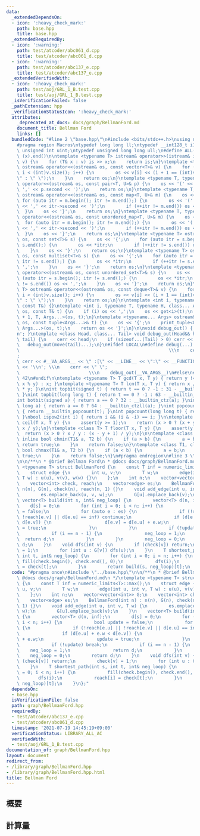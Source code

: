 ```yaml
---
data:
  _extendedDependsOn:
  - icon: ':heavy_check_mark:'
    path: base.hpp
    title: base.hpp
  _extendedRequiredBy:
  - icon: ':warning:'
    path: test/atcoder/abc061_d.cpp
    title: test/atcoder/abc061_d.cpp
  - icon: ':warning:'
    path: test/atcoder/abc137_e.cpp
    title: test/atcoder/abc137_e.cpp
  _extendedVerifiedWith:
  - icon: ':heavy_check_mark:'
    path: test/aoj/GRL_1_B.test.cpp
    title: test/aoj/GRL_1_B.test.cpp
  _isVerificationFailed: false
  _pathExtension: hpp
  _verificationStatusIcon: ':heavy_check_mark:'
  attributes:
    _deprecated_at_docs: docs/graph/BellmanFord.md
    document_title: Bellman Ford
    links: []
  bundledCode: "#line 2 \"base.hpp\"\n#include <bits/stdc++.h>\nusing namespace std;\n\
    #pragma region Macros\ntypedef long long ll;\ntypedef __int128_t i128;\ntypedef\
    \ unsigned int uint;\ntypedef unsigned long long ull;\n#define ALL(x) (x).begin(),\
    \ (x).end()\n\ntemplate <typename T> istream& operator>>(istream& is, vector<T>&\
    \ v) {\n    for (T& x : v) is >> x;\n    return is;\n}\ntemplate <typename T>\
    \ ostream& operator<<(ostream& os, const vector<T>& v) {\n    for (int i = 0;\
    \ i < (int)v.size(); i++) {\n        os << v[i] << (i + 1 == (int)v.size() ? \"\
    \" : \" \");\n    }\n    return os;\n}\ntemplate <typename T, typename U> ostream&\
    \ operator<<(ostream& os, const pair<T, U>& p) {\n    os << '(' << p.first <<\
    \ ',' << p.second << ')';\n    return os;\n}\ntemplate <typename T, typename U>\
    \ ostream& operator<<(ostream& os, const map<T, U>& m) {\n    os << '{';\n   \
    \ for (auto itr = m.begin(); itr != m.end();) {\n        os << '(' << itr->first\
    \ << ',' << itr->second << ')';\n        if (++itr != m.end()) os << ',';\n  \
    \  }\n    os << '}';\n    return os;\n}\ntemplate <typename T, typename U> ostream&\
    \ operator<<(ostream& os, const unordered_map<T, U>& m) {\n    os << '{';\n  \
    \  for (auto itr = m.begin(); itr != m.end();) {\n        os << '(' << itr->first\
    \ << ',' << itr->second << ')';\n        if (++itr != m.end()) os << ',';\n  \
    \  }\n    os << '}';\n    return os;\n}\ntemplate <typename T> ostream& operator<<(ostream&\
    \ os, const set<T>& s) {\n    os << '{';\n    for (auto itr = s.begin(); itr !=\
    \ s.end();) {\n        os << *itr;\n        if (++itr != s.end()) os << ',';\n\
    \    }\n    os << '}';\n    return os;\n}\ntemplate <typename T> ostream& operator<<(ostream&\
    \ os, const multiset<T>& s) {\n    os << '{';\n    for (auto itr = s.begin();\
    \ itr != s.end();) {\n        os << *itr;\n        if (++itr != s.end()) os <<\
    \ ',';\n    }\n    os << '}';\n    return os;\n}\ntemplate <typename T> ostream&\
    \ operator<<(ostream& os, const unordered_set<T>& s) {\n    os << '{';\n    for\
    \ (auto itr = s.begin(); itr != s.end();) {\n        os << *itr;\n        if (++itr\
    \ != s.end()) os << ',';\n    }\n    os << '}';\n    return os;\n}\ntemplate <typename\
    \ T> ostream& operator<<(ostream& os, const deque<T>& v) {\n    for (int i = 0;\
    \ i < (int)v.size(); i++) {\n        os << v[i] << (i + 1 == (int)v.size() ? \"\
    \" : \" \");\n    }\n    return os;\n}\n\ntemplate <int i, typename T> void print_tuple(ostream&,\
    \ const T&) {}\ntemplate <int i, typename T, typename H, class... Args> void print_tuple(ostream&\
    \ os, const T& t) {\n    if (i) os << ',';\n    os << get<i>(t);\n    print_tuple<i\
    \ + 1, T, Args...>(os, t);\n}\ntemplate <typename... Args> ostream& operator<<(ostream&\
    \ os, const tuple<Args...>& t) {\n    os << '{';\n    print_tuple<0, tuple<Args...>,\
    \ Args...>(os, t);\n    return os << '}';\n}\n\nvoid debug_out() { cerr << '\\\
    n'; }\ntemplate <class Head, class... Tail> void debug_out(Head&& head, Tail&&...\
    \ tail) {\n    cerr << head;\n    if (sizeof...(Tail) > 0) cerr << \", \";\n \
    \   debug_out(move(tail)...);\n}\n#ifdef LOCAL\n#define debug(...)           \
    \                                                        \\\n    cerr << \" \"\
    ;                                                                     \\\n   \
    \ cerr << #__VA_ARGS__ << \" :[\" << __LINE__ << \":\" << __FUNCTION__ << \"]\"\
    \ << '\\n'; \\\n    cerr << \" \";                                           \
    \                          \\\n    debug_out(__VA_ARGS__)\n#else\n#define debug(...)\
    \ 42\n#endif\n\ntemplate <typename T> T gcd(T x, T y) { return y != 0 ? gcd(y,\
    \ x % y) : x; }\ntemplate <typename T> T lcm(T x, T y) { return x / gcd(x, y)\
    \ * y; }\n\nint topbit(signed t) { return t == 0 ? -1 : 31 - __builtin_clz(t);\
    \ }\nint topbit(long long t) { return t == 0 ? -1 : 63 - __builtin_clzll(t); }\n\
    int botbit(signed a) { return a == 0 ? 32 : __builtin_ctz(a); }\nint botbit(long\
    \ long a) { return a == 0 ? 64 : __builtin_ctzll(a); }\nint popcount(signed t)\
    \ { return __builtin_popcount(t); }\nint popcount(long long t) { return __builtin_popcountll(t);\
    \ }\nbool ispow2(int i) { return i && (i & -i) == i; }\n\ntemplate <class T> T\
    \ ceil(T x, T y) {\n    assert(y >= 1);\n    return (x > 0 ? (x + y - 1) / y :\
    \ x / y);\n}\ntemplate <class T> T floor(T x, T y) {\n    assert(y >= 1);\n  \
    \  return (x > 0 ? x / y : (x - y + 1) / y);\n}\n\ntemplate <class T1, class T2>\
    \ inline bool chmin(T1& a, T2 b) {\n    if (a > b) {\n        a = b;\n       \
    \ return true;\n    }\n    return false;\n}\ntemplate <class T1, class T2> inline\
    \ bool chmax(T1& a, T2 b) {\n    if (a < b) {\n        a = b;\n        return\
    \ true;\n    }\n    return false;\n}\n#pragma endregion\n#line 3 \"graph/BellmanFord.hpp\"\
    \n\n/**\n * @brief Bellman Ford\n * @docs docs/graph/BellmanFord.md\n */\ntemplate\
    \ <typename T> struct BellmanFord {\n    const T inf = numeric_limits<T>::max();\n\
    \    struct edge {\n        int u, v;\n        T w;\n        edge(int u, int v,\
    \ T w) : u(u), v(v), w(w) {}\n    };\n    int n;\n    vector<vector<int>> G;\n\
    \    vector<int> check, reach;\n    vector<edge> es;\n    BellmanFord(int n) :\
    \ n(n), G(n), check(n), reach(n, 1) {}\n    void add_edge(int u, int v, T w) {\n\
    \        es.emplace_back(u, v, w);\n        G[u].emplace_back(v);\n    }\n   \
    \ vector<T> build(int s, int& neg_loop) {\n        vector<T> d(n, inf);\n    \
    \    d[s] = 0;\n        for (int i = 0; i < n; i++) {\n            bool update\
    \ = false;\n            for (auto e : es) {\n                if (!reach[e.u] ||\
    \ !reach[e.v] || d[e.u] == inf) continue;\n                if (d[e.u] + e.w <\
    \ d[e.v]) {\n                    d[e.v] = d[e.u] + e.w;\n                    update\
    \ = true;\n                }\n            }\n            if (!update) break;\n\
    \            if (i == n - 1) {\n                neg_loop = 1;\n              \
    \  return d;\n            }\n        }\n        neg_loop = 0;\n        return\
    \ d;\n    }\n    void dfs(int v) {\n        if (check[v]) return;\n        check[v]\
    \ = 1;\n        for (int u : G[v]) dfs(u);\n    }\n    T shortest_path(int s,\
    \ int t, int& neg_loop) {\n        for (int i = 0; i < n; i++) {\n           \
    \ fill(check.begin(), check.end(), 0);\n            dfs(i);\n            reach[i]\
    \ = check[t];\n        }\n        return build(s, neg_loop)[t];\n    }\n};\n"
  code: "#pragma once\n#include \"../base.hpp\"\n\n/**\n * @brief Bellman Ford\n *\
    \ @docs docs/graph/BellmanFord.md\n */\ntemplate <typename T> struct BellmanFord\
    \ {\n    const T inf = numeric_limits<T>::max();\n    struct edge {\n        int\
    \ u, v;\n        T w;\n        edge(int u, int v, T w) : u(u), v(v), w(w) {}\n\
    \    };\n    int n;\n    vector<vector<int>> G;\n    vector<int> check, reach;\n\
    \    vector<edge> es;\n    BellmanFord(int n) : n(n), G(n), check(n), reach(n,\
    \ 1) {}\n    void add_edge(int u, int v, T w) {\n        es.emplace_back(u, v,\
    \ w);\n        G[u].emplace_back(v);\n    }\n    vector<T> build(int s, int& neg_loop)\
    \ {\n        vector<T> d(n, inf);\n        d[s] = 0;\n        for (int i = 0;\
    \ i < n; i++) {\n            bool update = false;\n            for (auto e : es)\
    \ {\n                if (!reach[e.u] || !reach[e.v] || d[e.u] == inf) continue;\n\
    \                if (d[e.u] + e.w < d[e.v]) {\n                    d[e.v] = d[e.u]\
    \ + e.w;\n                    update = true;\n                }\n            }\n\
    \            if (!update) break;\n            if (i == n - 1) {\n            \
    \    neg_loop = 1;\n                return d;\n            }\n        }\n    \
    \    neg_loop = 0;\n        return d;\n    }\n    void dfs(int v) {\n        if\
    \ (check[v]) return;\n        check[v] = 1;\n        for (int u : G[v]) dfs(u);\n\
    \    }\n    T shortest_path(int s, int t, int& neg_loop) {\n        for (int i\
    \ = 0; i < n; i++) {\n            fill(check.begin(), check.end(), 0);\n     \
    \       dfs(i);\n            reach[i] = check[t];\n        }\n        return build(s,\
    \ neg_loop)[t];\n    }\n};"
  dependsOn:
  - base.hpp
  isVerificationFile: false
  path: graph/BellmanFord.hpp
  requiredBy:
  - test/atcoder/abc137_e.cpp
  - test/atcoder/abc061_d.cpp
  timestamp: '2021-07-19 14:45:19+09:00'
  verificationStatus: LIBRARY_ALL_AC
  verifiedWith:
  - test/aoj/GRL_1_B.test.cpp
documentation_of: graph/BellmanFord.hpp
layout: document
redirect_from:
- /library/graph/BellmanFord.hpp
- /library/graph/BellmanFord.hpp.html
title: Bellman Ford
---
```

## 概要

## 計算量